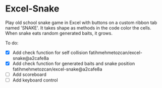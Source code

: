 # Excel-Snake


Play old school snake game in Excel with buttons on a custom ribbon tab named 'SNAKE'. It takes shape as methods in the code color the cells. When snake eats random generated baits, it grows.


To do:
- [x] Add check function for self collision fatihmehmetozcan/excel-snake@a2cafe8a
- [x] Add check function for generated baits and snake position fatihmehmetozcan/excel-snake@a2cafe8a
- [ ] Add scoreboard
- [ ] Add keyboard control